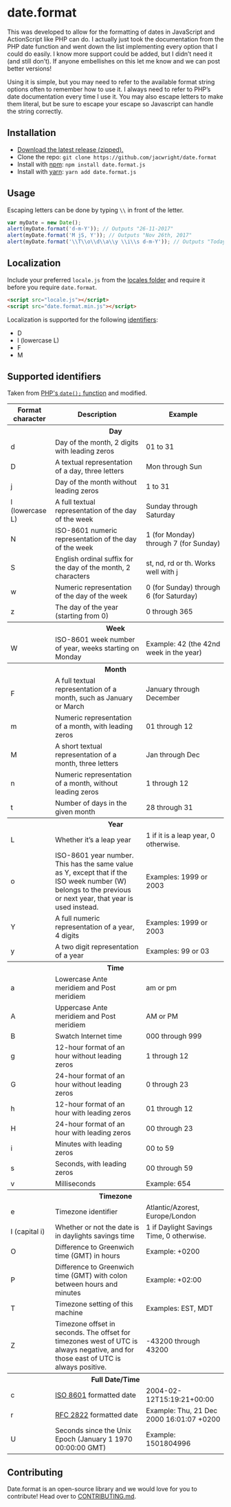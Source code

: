 # date.format

This was developed to allow for the formatting of dates in JavaScript and ActionScript like PHP can do. I actually just took the documentation from the PHP date function and went down the list implementing every option that I could do easily. I know more support could be added, but I didn’t need it (and still don’t). If anyone embellishes on this let me know and we can post better versions!

Using it is simple, but you may need to refer to the available format string options often to remember how to use it. I always need to refer to PHP’s date documentation every time I use it. You may also escape letters to make them literal, but be sure to escape your escape so Javascript can handle the string correctly.

## Installation

- [Download the latest release (zipped).](https://github.com/jacwright/date.format/archive/master.zip)
- Clone the repo: `git clone https://github.com/jacwright/date.format`
- Install with [npm](https://www.npmjs.com): `npm install date.format.js`
- Install with [yarn](https://yarnpkg.com): `yarn add date.format.js`

## Usage
Escaping letters can be done by typing `\\` in front of the letter.

```javascript
var myDate = new Date();
alert(myDate.format('d-m-Y')); // Outputs "26-11-2017"
alert(myDate.format('M jS, Y')); // Outputs "Nov 26th, 2017"
alert(myDate.format('\\T\\o\\d\\a\\y \\i\\s d-m-Y')); // Outputs "Today is 26-11-2017"
```

## Localization

Include your preferred `locale.js` from the [locales folder](https://github.com/jacwright/date.format/tree/master/locales) and require it before you require `date.format`.
```html
<script src="locale.js"></script>
<script src="date.format.min.js"></script>
```

Localization is supported for the following [identifiers](https://github.com/jacwright/date.format#supported-identifiers):
- D
- l (lowercase L)
- F
- M

## Supported identifiers

Taken from [PHP's `date();` function](http://php.net/manual/en/function.date.php) and modified.

<table>
  <thead>
    <tr>
      <th>Format character</th>
      <th>Description</th>
      <th>Example</th>
    </tr>
  </thead>
  <tbody>
    <tr>
      <th colspan="3">Day</th>
    </tr>
    <tr id="d">
      <td>d</td>
      <td>Day of the month, 2 digits with leading zeros</td>
      <td>01 to 31</td>
    </tr>
    <tr id="D">
      <td>D</td>
      <td>A textual representation of a day, three letters</td>
      <td>Mon through Sun</td>
    </tr>
    <tr id="j">
      <td>j</td>
      <td>Day of the month without leading zeros</td>
      <td>1 to 31</td>
    </tr>
    <tr id="l">
      <td>l (lowercase L)</td>
      <td>A full textual representation of the day of the week</td>
      <td>Sunday through Saturday</td>
    </tr>
    <tr id="N">
      <td>N</td>
      <td>ISO-8601 numeric representation of the day of the week</td>
      <td>1 (for Monday) through 7 (for Sunday)</td>
    </tr>
    <tr id="S">
      <td>S</td>
      <td>English ordinal suffix for the day of the month, 2 characters</td>
      <td>st, nd, rd or th. Works well with j</td>
    </tr>
    <tr id="w">
      <td>w</td>
      <td>Numeric representation of the day of the week</td>
      <td>0 (for Sunday) through 6 (for Saturday)</td>
    </tr>
    <tr id="z">
      <td>z</td>
      <td>The day of the year (starting from 0)</td>
      <td>0 through 365</td>
    </tr>
    <tr>
      <th colspan="3">Week</th>
    </tr>
    <tr id="W">
      <td>W</td>
      <td>ISO-8601 week number of year, weeks starting on Monday</td>
      <td>Example: 42 (the 42nd week in the year)</td>
    </tr>
    <tr>
      <th colspan="3">Month</th>
    </tr>
    <tr id="F">
      <td>F</td>
      <td>A full textual representation of a month, such as January or March</td>
      <td>January through December</td>
    </tr>
    <tr id="m">
      <td>m</td>
      <td>Numeric representation of a month, with leading zeros</td>
      <td>01 through 12</td>
    </tr>
    <tr id="M">
      <td>M</td>
      <td>A short textual representation of a month, three letters</td>
      <td>Jan through Dec</td>
    </tr>
    <tr id="n">
      <td>n</td>
      <td>Numeric representation of a month, without leading zeros</td>
      <td>1 through 12</td>
    </tr>
    <tr id="t">
      <td>t</td>
      <td>Number of days in the given month</td>
      <td>28 through 31</td>
    </tr>
    <tr>
      <th colspan="3">Year</th>
    </tr>
    <tr id="L">
      <td>L</td>
      <td>Whether it’s a leap year</td>
      <td>1 if it is a leap year, 0 otherwise.</td>
    </tr>
    <tr id="o">
      <td>o</td>
      <td>ISO-8601 year number. This has the same value as Y, except that if the ISO week number (W) belongs to the previous or next year, that year is used instead.</td>
      <td>Examples: 1999 or 2003</td>
    </tr>
    <tr id="Y">
      <td>Y</td>
      <td>A full numeric representation of a year, 4 digits</td>
      <td>Examples: 1999 or 2003</td>
    </tr>
    <tr id="y">
      <td>y</td>
      <td>A two digit representation of a year</td>
      <td>Examples: 99 or 03</td>
    </tr>
    <tr>
      <th colspan="3">Time</th>
    </tr>
    <tr id="a">
      <td>a</td>
      <td>Lowercase Ante meridiem and Post meridiem</td>
      <td>am or pm</td>
    </tr>
    <tr id="A">
      <td>A</td>
      <td>Uppercase Ante meridiem and Post meridiem</td>
      <td>AM or PM</td>
    </tr>
    <tr id="B">
      <td>B</td>
      <td>Swatch Internet time</td>
      <td>000 through 999</td>
    </tr>
    <tr id="g">
      <td>g</td>
      <td>12-hour format of an hour without leading zeros</td>
      <td>1 through 12</td>
    </tr>
    <tr id="G">
      <td>G</td>
      <td>24-hour format of an hour without leading zeros</td>
      <td>0 through 23</td>
    </tr>
    <tr id="h">
      <td>h</td>
      <td>12-hour format of an hour with leading zeros</td>
      <td>01 through 12</td>
    </tr>
    <tr id="H">
      <td>H</td>
      <td>24-hour format of an hour with leading zeros</td>
      <td>00 through 23</td>
    </tr>
    <tr id="i">
      <td>i</td>
      <td>Minutes with leading zeros</td>
      <td>00 to 59</td>
    </tr>
    <tr id="s">
      <td>s</td>
      <td>Seconds, with leading zeros</td>
      <td>00 through 59</td>
    </tr>
	<tr id="v">
      <td>v</td>
	  <td>Milliseconds</td>
	  <td>Example: 654</td>
	</tr>
    <tr>
      <th colspan="3">Timezone</th>
    </tr>
    <tr id="e">
      <td>e</td>
      <td>Timezone identifier</td>
      <td>Atlantic/Azorest, Europe/London</td>
    </tr>
    <tr id="I">
      <td>I (capital i)</td>
      <td>Whether or not the date is in daylights savings time</td>
      <td>1 if Daylight Savings Time, 0 otherwise.</td>
    </tr>
    <tr id="O">
      <td>O</td>
      <td>Difference to Greenwich time (GMT) in hours</td>
      <td>Example: +0200</td>
    </tr>
    <tr id="P">
      <td>P</td>
      <td>Difference to Greenwich time (GMT) with colon between hours and minutes</td>
      <td>Example: +02:00</td>
    </tr>
    <tr id="T">
      <td>T</td>
      <td>Timezone setting of this machine</td>
      <td>Examples: EST, MDT</td>
    </tr>
    <tr id="Z">
      <td>Z</td>
      <td>Timezone offset in seconds. The offset for timezones west of UTC is always negative, and for those east of UTC is always positive.</td>
      <td>-43200 through 43200</td>
    </tr>
    <tr>
      <th colspan="3">Full Date/Time</th>
    </tr>
    <tr id="c">
      <td>c</td>
      <td><a href="https://www.iso.org/iso-8601-date-and-time-format.html" target="_blank">ISO 8601</a> formatted date</td>
      <td>2004-02-12T15:19:21+00:00</td>
    </tr>
    <tr id="r">
      <td>r</td>
      <td><a href="https://www.ietf.org/rfc/rfc2822.txt" target="_blank">RFC 2822</a> formatted date</td>
      <td>Example: Thu, 21 Dec 2000 16:01:07 +0200</td>
    </tr>
    <tr id="U">
      <td>U</td>
      <td>Seconds since the Unix Epoch (January 1 1970 00:00:00 GMT)</td>
      <td>Example: 1501804996</td>
    </tr>
  </tbody>
</table>

## Contributing

Date.format is an open-source library and we would love for you to contribute! Head over to [CONTRIBUTING.md](https://github.com/jacwright/date.format/blob/master/CONTRIBUTING.md).
